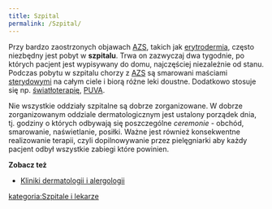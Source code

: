```yaml
---
title: Szpital
permalink: /Szpital/
---
```


Przy bardzo zaostrzonych objawach [AZS](/AZS "wikilink"), takich jak [erytrodermia](/erytrodermia "wikilink"), często niezbędny jest pobyt w **szpitalu**. Trwa on zazwyczaj dwa tygodnie, po których pacjent jest wypisywany do domu, najczęściej niezależnie od stanu. Podczas pobytu w szpitalu chorzy z [AZS](/AZS "wikilink") są smarowani maściami [sterydowymi](/steryd "wikilink") na całym ciele i biorą różne leki doustne. Dodatkowo stosuje się np. [światłoterapię](/światłoterapia "wikilink"), [PUVA](/PUVA "wikilink").

Nie wszystkie oddziały szpitalne są dobrze zorganizowane. W dobrze zorganizowanym oddziale dermatologicznym jest ustalony porządek dnia, tj. godziny o których odbywają się poszczególne *ceremonie* - obchód, smarowanie, naświetlanie, posiłki. Ważne jest również konsekwentne realizowanie terapii, czyli dopilnowywanie przez pielęgniarki aby każdy pacjent odbył wszystkie zabiegi które powinien.

**Zobacz też**

-   [Kliniki dermatologii i alergologii](/Kliniki_dermatologii_i_alergologii "wikilink")

[kategoria:Szpitale i lekarze](/kategoria:Szpitale_i_lekarze "wikilink")